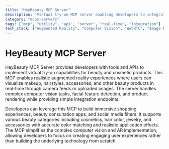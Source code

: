 ```yaml
---
title: "HeyBeauty MCP Server"
description: "Virtual try-on MCP server enabling developers to integrate beauty product visualization and AR experiences into applications."
category: "mcps-servers"
tags: ["mcp", "utility", "api", "server", "real-time", "integration"]
tech_stack: ["Augmented Reality", "Computer Vision", "WebRTC", "Image Processing", "Real-time APIs"]
---
```


# HeyBeauty MCP Server

HeyBeauty MCP Server provides developers with tools and APIs to implement virtual try-on capabilities for beauty and cosmetic products. This MCP enables realistic augmented reality experiences where users can visualize makeup, hairstyles, accessories, and other beauty products in real-time through camera feeds or uploaded images. The server handles complex computer vision tasks, facial feature detection, and product rendering while providing simple integration endpoints.

Developers can leverage this MCP to build immersive shopping experiences, beauty consultation apps, and social media filters. It supports various beauty categories including cosmetics, hair color, jewelry, and accessories with accurate color matching and realistic application effects. The MCP simplifies the complex computer vision and AR implementation, allowing developers to focus on creating engaging user experiences rather than building the underlying technology from scratch.

